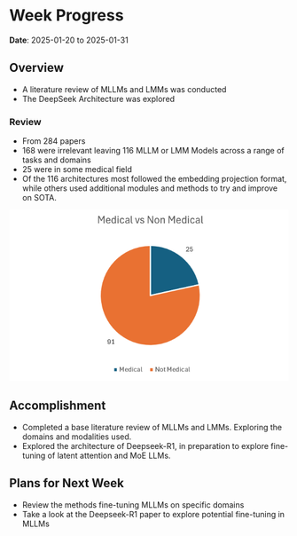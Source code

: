 # Week Progress

**Date**: 2025-01-20 to 2025-01-31

## Overview

- A literature review of MLLMs and LMMs was conducted
- The DeepSeek Architecture was explored

### Review

- From 284 papers
- 168 were irrelevant leaving 116 MLLM or LMM Models across a range of tasks and domains
- 25 were in some medical field
- Of the 116 architectures most followed the embedding projection format, while others used additional modules and methods to try and improve on SOTA.

<img src="Images/medicalvsnonmedical.PNG" alt="Image 1" style="flex: 1; max-width: 100%; height: auto;">


## Accomplishment

- Completed a base literature review of MLLMs and LMMs. Exploring the domains and modalities used.
- Explored the architecture of Deepseek-R1, in preparation to explore fine-tuning of latent attention and MoE LLMs.


## Plans for Next Week

- Review the methods fine-tuning MLLMs on specific domains
- Take a look at the Deepseek-R1 paper to explore potential fine-tuning in MLLMs
